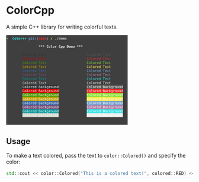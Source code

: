# ColorCpp
A simple C++ library for writing colorful texts.

<img src="images/picture.png" alt="Demo picture" width="65%"/>

## Usage
To make a text colored, pass the text to `color::Colored()` and specify the color:
```cpp
std::cout << color::Colored("This is a colored text!", colored::RED) << std::endl;
```
